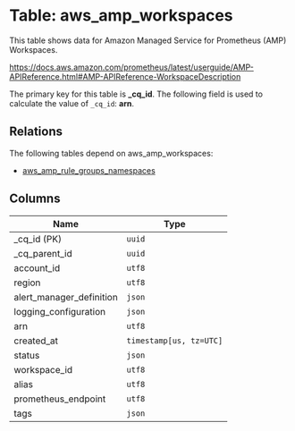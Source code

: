 # Table: aws_amp_workspaces

This table shows data for Amazon Managed Service for Prometheus (AMP) Workspaces.

https://docs.aws.amazon.com/prometheus/latest/userguide/AMP-APIReference.html#AMP-APIReference-WorkspaceDescription

The primary key for this table is **_cq_id**.
The following field is used to calculate the value of `_cq_id`: **arn**.
## Relations

The following tables depend on aws_amp_workspaces:
  - [aws_amp_rule_groups_namespaces](aws_amp_rule_groups_namespaces.md)

## Columns

| Name          | Type          |
| ------------- | ------------- |
|_cq_id (PK)|`uuid`|
|_cq_parent_id|`uuid`|
|account_id|`utf8`|
|region|`utf8`|
|alert_manager_definition|`json`|
|logging_configuration|`json`|
|arn|`utf8`|
|created_at|`timestamp[us, tz=UTC]`|
|status|`json`|
|workspace_id|`utf8`|
|alias|`utf8`|
|prometheus_endpoint|`utf8`|
|tags|`json`|